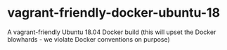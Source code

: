 # vagrant-friendly-docker-ubuntu-18
A vagrant-friendly Ubuntu 18.04 Docker build (this will upset the Docker blowhards - we violate Docker conventions on purpose)
